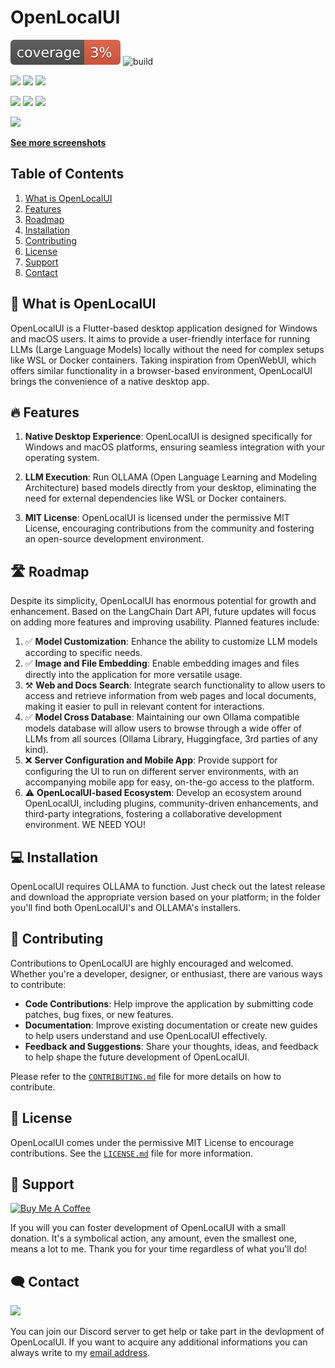 # OpenLocalUI

![coverage](./app/coverage_badge.svg?sanitize=true)
![build](https://github.com/WilliamKarolDiCioccio/open_local_ui/actions/workflows/flutter-build.yml/badge.svg)

![](https://img.shields.io/badge/Dart-0175C2?style=for-the-badge&logo=dart&logoColor=white)
![](https://img.shields.io/badge/Flutter-02569B?style=for-the-badge&logo=flutter&logoColor=white)
![](https://img.shields.io/badge/Python-3776AB?style=for-the-badge&logo=python&logoColor=white)

![](https://img.shields.io/badge/Windows-0078D6?style=for-the-badge&logo=windows&logoColor=white)
![](https://img.shields.io/badge/mac%20os-000000?style=for-the-badge&logo=apple&logoColor=white)
![](https://img.shields.io/badge/Linux-FCC624?style=for-the-badge&logo=linux&logoColor=black)

<p float="center">
  <img src="https://github.com/WilliamKarolDiCioccio/open_local_ui/blob/main/.github/images/github_readme_banner.webp"/>
</p>

[**See more screenshots**](https://github.com/WilliamKarolDiCioccio/open_local_ui/blob/main/.github/images/IMAGES.md)

## Table of Contents

1. [What is OpenLocalUI](#-what-is-openlocalui)
2. [Features](#-features)
3. [Roadmap](#%EF%B8%8F-roadmap)
4. [Installation](#-installation)
5. [Contributing](#-contributing)
6. [License](#-license)
7. [Support](#-support)
8. [Contact](#-contact)

## 🚀 What is OpenLocalUI

OpenLocalUI is a Flutter-based desktop application designed for Windows and macOS users. It aims to provide a user-friendly interface for running LLMs (Large Language Models) locally without the need for complex setups like WSL or Docker containers. Taking inspiration from OpenWebUI, which offers similar functionality in a browser-based environment, OpenLocalUI brings the convenience of a native desktop app.

## 🔥 Features

1. **Native Desktop Experience**: OpenLocalUI is designed specifically for Windows and macOS platforms, ensuring seamless integration with your operating system.

2. **LLM Execution**: Run OLLAMA (Open Language Learning and Modeling Architecture) based models directly from your desktop, eliminating the need for external dependencies like WSL or Docker containers.

3. **MIT License**: OpenLocalUI is licensed under the permissive MIT License, encouraging contributions from the community and fostering an open-source development environment.

## 🛣️ Roadmap

Despite its simplicity, OpenLocalUI has enormous potential for growth and enhancement. Based on the LangChain Dart API, future updates will focus on adding more features and improving usability. Planned features include:

1. ✅ **Model Customization**: Enhance the ability to customize LLM models according to specific needs.
2. ✅ **Image and File Embedding**: Enable embedding images and files directly into the application for more versatile usage.
3. ⚒️ **Web and Docs Search**: Integrate search functionality to allow users to access and retrieve information from web pages and local documents, making it easier to pull in relevant content for interactions.
4. ✅ **Model Cross Database**: Maintaining our own Ollama compatible models database will allow users to browse through a wide offer of LLMs from all sources (Ollama Library, Huggingface, 3rd parties of any kind).
5. ❌ **Server Configuration and Mobile App**: Provide support for configuring the UI to run on different server environments, with an accompanying mobile app for easy, on-the-go access to the platform.
6. ⚠️ **OpenLocalUI-based Ecosystem**: Develop an ecosystem around OpenLocalUI, including plugins, community-driven enhancements, and third-party integrations, fostering a collaborative development environment. WE NEED YOU!

## 💻 Installation

OpenLocalUI requires OLLAMA to function. Just check out the latest release and download the appropriate version based on your platform; in the folder you'll find both OpenLocalUI's and OLLAMA's installers.

## 📝 Contributing

Contributions to OpenLocalUI are highly encouraged and welcomed. Whether you're a developer, designer, or enthusiast, there are various ways to contribute:

- **Code Contributions**: Help improve the application by submitting code patches, bug fixes, or new features.
- **Documentation**: Improve existing documentation or create new guides to help users understand and use OpenLocalUI effectively.
- **Feedback and Suggestions**: Share your thoughts, ideas, and feedback to help shape the future development of OpenLocalUI.

Please refer to the [`CONTRIBUTING.md`](CONTRIBUTING.md) file for more details on how to contribute.

## 📃 License

OpenLocalUI comes under the permissive MIT License to encourage contributions. See the [`LICENSE.md`](LICENSE.md) file for more information.

## 💖 Support

<a href="https://www.buymeacoffee.com/Wilielmus" target="_blank"><img src="https://cdn.buymeacoffee.com/buttons/default-yellow.png" alt="Buy Me A Coffee" width="160"></a>

If you will you can foster development of OpenLocalUI with a small donation. It's a symbolical action, any amount, even the smallest one, means a lot to me. Thank you for your time regardless of what you'll do!

## 🗨️ Contact

[![](https://dcbadge.limes.pink/api/server/S82WPJbPpz)](https://discord.gg/S82WPJbPpz)

You can join our Discord server to get help or take part in the devlopment of OpenLocalUI. If you want to acquire any additional informations you can always write to my [email address](mailto:theyoungprogrammer06@gmail.com).
